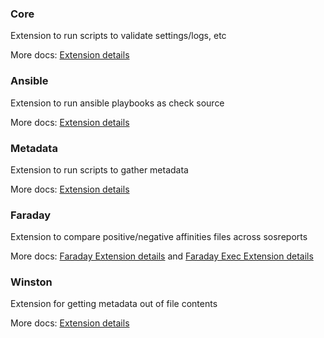### Core

Extension to run scripts to validate settings/logs, etc

More docs: [Extension details](../plugins/core.md)

### Ansible

Extension to run ansible playbooks as check source

More docs: [Extension details](../plugins/ansible.md)

### Metadata

Extension to run scripts to gather metadata

More docs: [Extension details](../plugins/metadata.md)

### Faraday

Extension to compare positive/negative affinities files across sosreports

More docs: [Faraday Extension details](../plugins/faraday.md) and [Faraday Exec Extension details](../plugins/faraday-exec.md)

### Winston

Extension for getting metadata out of file contents

More docs: [Extension details](../plugins/winston.md)

